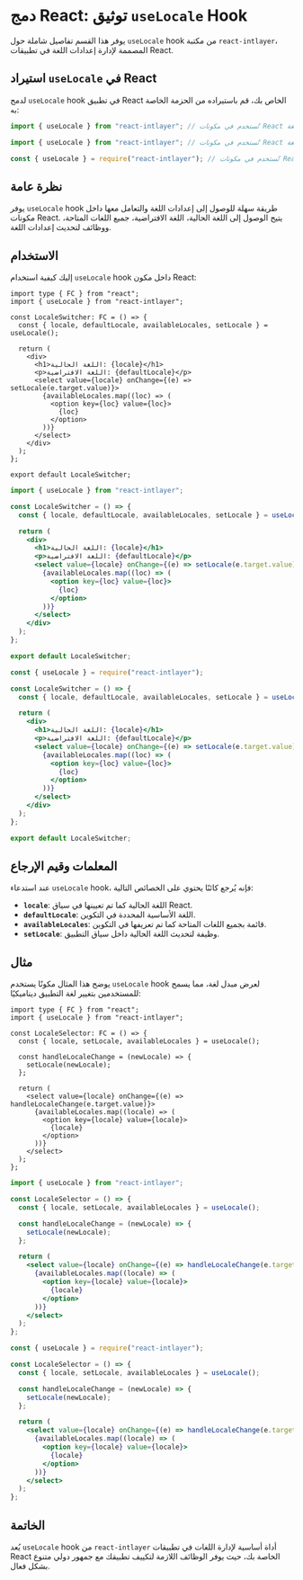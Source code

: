 # دمج React: توثيق `useLocale` Hook

يوفر هذا القسم تفاصيل شاملة حول `useLocale` hook من مكتبة `react-intlayer`، المصممة لإدارة إعدادات اللغة في تطبيقات React.

## استيراد `useLocale` في React

لدمج `useLocale` hook في تطبيق React الخاص بك، قم باستيراده من الحزمة الخاصة به:

```typescript codeFormat="typescript"
import { useLocale } from "react-intlayer"; // تُستخدم في مكونات React لإدارة إعدادات اللغة
```

```javascript codeFormat="esm"
import { useLocale } from "react-intlayer"; // تُستخدم في مكونات React لإدارة إعدادات اللغة
```

```javascript codeFormat="commonjs"
const { useLocale } = require("react-intlayer"); // تُستخدم في مكونات React لإدارة إعدادات اللغة
```

## نظرة عامة

يوفر `useLocale` hook طريقة سهلة للوصول إلى إعدادات اللغة والتعامل معها داخل مكونات React. يتيح الوصول إلى اللغة الحالية، اللغة الافتراضية، جميع اللغات المتاحة، ووظائف لتحديث إعدادات اللغة.

## الاستخدام

إليك كيفية استخدام `useLocale` hook داخل مكون React:

```tsx fileName="src/components/LocaleSwitcher.tsx" codeFormat="typescript"
import type { FC } from "react";
import { useLocale } from "react-intlayer";

const LocaleSwitcher: FC = () => {
  const { locale, defaultLocale, availableLocales, setLocale } = useLocale();

  return (
    <div>
      <h1>اللغة الحالية: {locale}</h1>
      <p>اللغة الافتراضية: {defaultLocale}</p>
      <select value={locale} onChange={(e) => setLocale(e.target.value)}>
        {availableLocales.map((loc) => (
          <option key={loc} value={loc}>
            {loc}
          </option>
        ))}
      </select>
    </div>
  );
};

export default LocaleSwitcher;
```

```jsx fileName="src/components/LocaleSwitcher.mjx" codeFormat="esm"
import { useLocale } from "react-intlayer";

const LocaleSwitcher = () => {
  const { locale, defaultLocale, availableLocales, setLocale } = useLocale();

  return (
    <div>
      <h1>اللغة الحالية: {locale}</h1>
      <p>اللغة الافتراضية: {defaultLocale}</p>
      <select value={locale} onChange={(e) => setLocale(e.target.value)}>
        {availableLocales.map((loc) => (
          <option key={loc} value={loc}>
            {loc}
          </option>
        ))}
      </select>
    </div>
  );
};

export default LocaleSwitcher;
```

```jsx fileName="src/components/LocaleSwitcher.csx" codeFormat="commonjs"
const { useLocale } = require("react-intlayer");

const LocaleSwitcher = () => {
  const { locale, defaultLocale, availableLocales, setLocale } = useLocale();

  return (
    <div>
      <h1>اللغة الحالية: {locale}</h1>
      <p>اللغة الافتراضية: {defaultLocale}</p>
      <select value={locale} onChange={(e) => setLocale(e.target.value)}>
        {availableLocales.map((loc) => (
          <option key={loc} value={loc}>
            {loc}
          </option>
        ))}
      </select>
    </div>
  );
};

export default LocaleSwitcher;
```

## المعلمات وقيم الإرجاع

عند استدعاء `useLocale` hook، فإنه يُرجع كائنًا يحتوي على الخصائص التالية:

- **`locale`**: اللغة الحالية كما تم تعيينها في سياق React.
- **`defaultLocale`**: اللغة الأساسية المحددة في التكوين.
- **`availableLocales`**: قائمة بجميع اللغات المتاحة كما تم تعريفها في التكوين.
- **`setLocale`**: وظيفة لتحديث اللغة الحالية داخل سياق التطبيق.

## مثال

يوضح هذا المثال مكونًا يستخدم `useLocale` hook لعرض مبدل لغة، مما يسمح للمستخدمين بتغيير لغة التطبيق ديناميكيًا:

```tsx fileName="src/components/LocaleSelector.tsx" codeFormat="typescript"
import type { FC } from "react";
import { useLocale } from "react-intlayer";

const LocaleSelector: FC = () => {
  const { locale, setLocale, availableLocales } = useLocale();

  const handleLocaleChange = (newLocale) => {
    setLocale(newLocale);
  };

  return (
    <select value={locale} onChange={(e) => handleLocaleChange(e.target.value)}>
      {availableLocales.map((locale) => (
        <option key={locale} value={locale}>
          {locale}
        </option>
      ))}
    </select>
  );
};
```

```jsx fileName="src/components/LocaleSelector.mjx" codeFormat="esm"
import { useLocale } from "react-intlayer";

const LocaleSelector = () => {
  const { locale, setLocale, availableLocales } = useLocale();

  const handleLocaleChange = (newLocale) => {
    setLocale(newLocale);
  };

  return (
    <select value={locale} onChange={(e) => handleLocaleChange(e.target.value)}>
      {availableLocales.map((locale) => (
        <option key={locale} value={locale}>
          {locale}
        </option>
      ))}
    </select>
  );
};
```

```jsx fileName="src/components/LocaleSelector.csx" codeFormat="commonjs"
const { useLocale } = require("react-intlayer");

const LocaleSelector = () => {
  const { locale, setLocale, availableLocales } = useLocale();

  const handleLocaleChange = (newLocale) => {
    setLocale(newLocale);
  };

  return (
    <select value={locale} onChange={(e) => handleLocaleChange(e.target.value)}>
      {availableLocales.map((locale) => (
        <option key={locale} value={locale}>
          {locale}
        </option>
      ))}
    </select>
  );
};
```

## الخاتمة

يُعد `useLocale` hook من `react-intlayer` أداة أساسية لإدارة اللغات في تطبيقات React الخاصة بك، حيث يوفر الوظائف اللازمة لتكييف تطبيقك مع جمهور دولي متنوع بشكل فعال.
